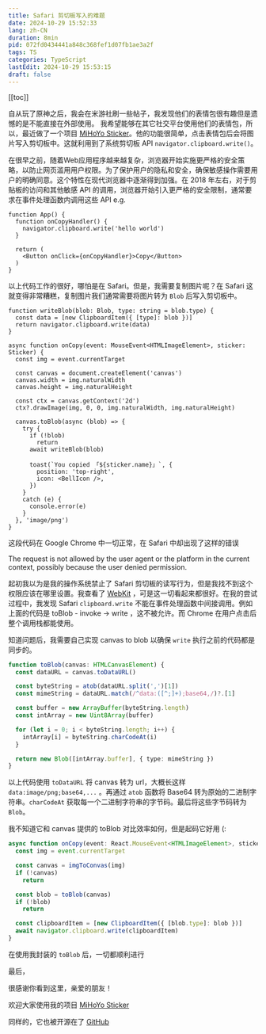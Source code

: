 ```yaml
---
title: Safari 剪切板写入的难题
date: 2024-10-29 15:52:33
lang: zh-CN
duration: 8min
pid: 072fd0434441a848c368fef1d07fb1ae3a2f
tags: TS
categories: TypeScript
lastEdit: 2024-10-29 15:53:15
draft: false
---
```

[[toc]]

自从玩了原神之后，我会在米游社刷一些帖子，我发现他们的表情包很有趣但是遗憾的是不能直接在外部使用。 我希望能够在其它社交平台使用他们的表情包，所以，最近做了一个项目 [MiHoYo Sticker](https://mhy-sticker.ctong.top/)。他的功能很简单，点击表情包后会将图片写入剪切板中。这就利用到了系统剪切板 API `navigator.clipboard.write()`。

在很早之前，随着Web应用程序越来越复杂，浏览器开始实施更严格的安全策略，以防止网页滥用用户权限。为了保护用户的隐私和安全，确保敏感操作需要用户的明确同意。这个特性在现代浏览器中逐渐得到加强。在 2018 年左右，对于剪贴板的访问和其他敏感 API 的调用，浏览器开始引入更严格的安全限制，通常要求在事件处理函数内调用这些 API e.g.

```tsx
function App() {
  function onCopyHandler() {
    navigator.clipboard.write('hello world')
  }

  return (
    <Button onClick={onCopyHandler}>Copy</Button>
  )
}
```

以上代码工作的很好，哪怕是在 Safari。但是，我需要复制图片呢？在 Safari 这就变得非常糟糕，复制图片我们通常需要将图片转为 `Blob` 后写入剪切板中。

```tsx
function writeBlob(blob: Blob, type: string = blob.type) {
  const data = [new ClipboardItem({ [type]: blob })]
  return navigator.clipboard.write(data)
}

async function onCopy(event: MouseEvent<HTMLImageElement>, sticker: Sticker) {
  const img = event.currentTarget

  const canvas = document.createElement('canvas')
  canvas.width = img.naturalWidth
  canvas.height = img.naturalHeight

  const ctx = canvas.getContext('2d')
  ctx?.drawImage(img, 0, 0, img.naturalWidth, img.naturalHeight)

  canvas.toBlob(async (blob) => {
    try {
      if (!blob)
        return
      await writeBlob(blob)

      toast(`You copied 「${sticker.name}」`, {
        position: 'top-right',
        icon: <BellIcon />,
      })
    }
    catch (e) {
      console.error(e)
    }
  }, 'image/png')
}
```

这段代码在 Google Chrome 中一切正常，在 Safari 中却出现了这样的错误

<div class="p-2 border-red-500 border-1 rounded-xl text-red-500 bg-red-500/10 mb-4">
  The request is not allowed by the user agent or the platform in the current context, possibly because the user denied permission.
</div>

起初我以为是我的操作系统禁止了 Safari 剪切板的读写行为，但是我找不到这个权限应该在哪里设置。我查看了 <a href="https://webkit.org/blog/10247/new-webkit-features-in-safari-13-1" target="_blank">WebKit</a> ，可是这一切看起来都很好。在我的尝试过程中，我发现 Safari `clipboard.write` 不能在事件处理函数中间接调用。例如上面的代码是 toBlob - invoke -> write ，这不被允许。而 Chrome 在用户点击后整个调用栈都能使用。

知道问题后，我需要自己实现 canvas to blob 以确保 `write` 执行之前的代码都是同步的。

```ts
function toBlob(canvas: HTMLCanvasElement) {
  const dataURL = canvas.toDataURL()

  const byteString = atob(dataURL.split(',')[1])
  const mimeString = dataURL.match(/^data:([^;]+);base64,/)?.[1]

  const buffer = new ArrayBuffer(byteString.length)
  const intArray = new Uint8Array(buffer)

  for (let i = 0; i < byteString.length; i++) {
    intArray[i] = byteString.charCodeAt(i)
  }

  return new Blob([intArray.buffer], { type: mimeString })
}
```

以上代码使用 `toDataURL` 将 canvas 转为 url，大概长这样 `data:image/png;base64,...` 。再通过 `atob` 函数将 Base64 转为原始的二进制字符串。`charCodeAt` 获取每一个二进制字符串的字节码。最后将这些字节码转为 `Blob`。

我不知道它和 canvas 提供的 toBlob 对比效率如何，但是起码它好用 (:

```ts
async function onCopy(event: React.MouseEvent<HTMLImageElement>, sticker: Sticker) {
  const img = event.currentTarget

  const canvas = imgToConvas(img)
  if (!canvas)
    return

  const blob = toBlob(canvas)
  if (!blob)
    return

  const clipboardItem = [new ClipboardItem({ [blob.type]: blob })]
  await navigator.clipboard.write(clipboardItem)
}
```

在使用我封装的 `toBlob` 后，一切都顺利进行

最后，

很感谢你看到这里，亲爱的朋友！

欢迎大家使用我的项目 [MiHoYo Sticker](https://mhy-sticker.ctong.top/)

同样的，它也被开源在了 [GitHub](https://github.com/Clover-You/mihoyo-sticker)
